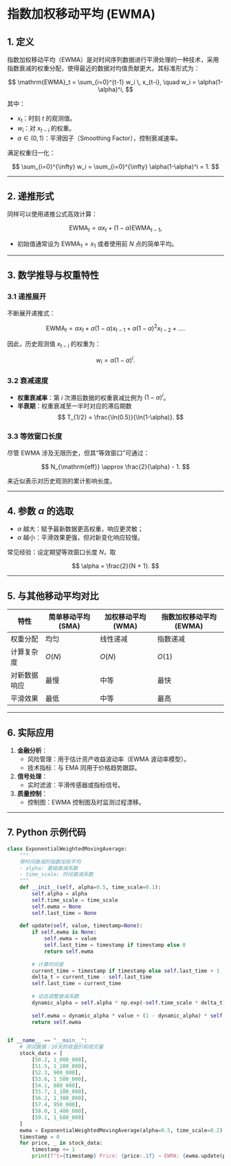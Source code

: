 # 指数加权移动平均 (EWMA)

## 1. 定义

指数加权移动平均（EWMA）是对时间序列数据进行平滑处理的一种技术，采用指数衰减的权重分配，使得最近的数据对均值贡献更大。其标准形式为：

$$
\mathrm{EWMA}_t = \sum_{i=0}^{t-1} w_i \, x_{t-i},
\quad w_i = \alpha(1-\alpha)^i,
$$

其中：

- $x_{t}$：时刻 $t$ 的观测值。
- $w_i$：对 $x_{t-i}$ 的权重。
- $\alpha\in(0,1)$：平滑因子（Smoothing Factor），控制衰减速率。

满足权重归一化：

$$
\sum_{i=0}^{\infty} w_i = \sum_{i=0}^{\infty} \alpha(1-\alpha)^i = 1.
$$

---

## 2. 递推形式

同样可以使用递推公式高效计算：

$$
\mathrm{EWMA}_t = \alpha x_t + (1 - \alpha)\mathrm{EWMA}_{t-1},
$$

- 初始值通常设为 $\mathrm{EWMA}_1 = x_1$ 或者使用前 $N$ 点的简单平均。

---

## 3. 数学推导与权重特性

### 3.1 递推展开

不断展开递推式：

$$
\mathrm{EWMA}_t = \alpha x_t + \alpha(1-\alpha)x_{t-1} + \alpha(1-\alpha)^2 x_{t-2} + \dots.
$$

因此，历史观测值 $x_{t-i}$ 的权重为：

$$
w_i = \alpha(1-\alpha)^i.
$$

### 3.2 衰减速度

- **权重衰减率**：第 $i$ 次滞后数据的权重衰减比例为 $(1-\alpha)^i$。
- **半衰期**：权重衰减至一半时对应的滞后期数
  $$
  T_{1/2} = \frac{\ln(0.5)}{\ln(1-\alpha)}.
  $$

### 3.3 等效窗口长度

尽管 EWMA 涉及无限历史，但其“等效窗口”可通过：

$$
N_{\mathrm{eff}} \approx \frac{2}{\alpha} - 1.
$$

来近似表示对历史观测的累计影响长度。

---

## 4. 参数 $\alpha$ 的选取

- $\alpha$ 越大：赋予最新数据更高权重，响应更灵敏；
- $\alpha$ 越小：平滑效果更强，但对新变化响应较慢。

常见经验：设定期望等效窗口长度 $N$，取

$$
\alpha = \frac{2}{N + 1}.
$$

---

## 5. 与其他移动平均对比

| 特性         | 简单移动平均 (SMA)           | 加权移动平均 (WMA)          | 指数加权移动平均 (EWMA)    |
|-------------|----------------------------|---------------------------|--------------------------|
| 权重分配     | 均匀                       | 线性递减                    | 指数递减                   |
| 计算复杂度    | $O(N)$                    | $O(N)$                    | $O(1)$                    |
| 对新数据响应  | 最慢                       | 中等                       | 最快                       |
| 平滑效果     | 最低                       | 中等                       | 最高                       |

---

## 6. 实际应用

1. **金融分析**：
   - 风险管理：用于估计资产收益波动率（EWMA 波动率模型）。
   - 技术指标：与 EMA 同用于价格趋势跟踪。
2. **信号处理**：
   - 实时滤波：平滑传感器或指标信号。
3. **质量控制**：
   - 控制图：EWMA 控制图及时监测过程漂移。

---

## 7. Python 示例代码

```python
class ExponentialWeightedMovingAverage:
    """
    带时间衰减的指数加权平均
    - alpha: 基础衰减系数
    - time_scale: 时间衰减系数
    """
    def __init__(self, alpha=0.5, time_scale=0.1):
        self.alpha = alpha
        self.time_scale = time_scale
        self.ewma = None
        self.last_time = None
        
    def update(self, value, timestamp=None):
        if self.ewma is None:
            self.ewma = value
            self.last_time = timestamp if timestamp else 0
            return self.ewma
            
        # 计算时间差
        current_time = timestamp if timestamp else self.last_time + 1
        delta_t = current_time - self.last_time
        self.last_time = current_time
        
        # 动态调整衰减系数
        dynamic_alpha = self.alpha * np.exp(-self.time_scale * delta_t)
        
        self.ewma = dynamic_alpha * value + (1 - dynamic_alpha) * self.ewma
        return self.ewma


if __name__ == "__main__":
    # 测试数据：10天的收盘价和成交量
    stock_data = [
        [50.2, 1_000_000],
        [51.5, 1_200_000],
        [52.3, 900_000],
        [53.6, 1_500_000],
        [54.1, 800_000],
        [55.7, 1_100_000],
        [56.2, 1_300_000],
        [57.4, 950_000],
        [58.0, 1_400_000],
        [59.1, 1_600_000]
    ]
    ewma = ExponentialWeightedMovingAverage(alpha=0.5, time_scale=0.2)
    timestamp = 0
    for price, _ in stock_data:
        timestamp += 1
        print(f"t={timestamp} Price: {price:.1f} → EWMA: {ewma.update(price, timestamp):.2f}")
```
